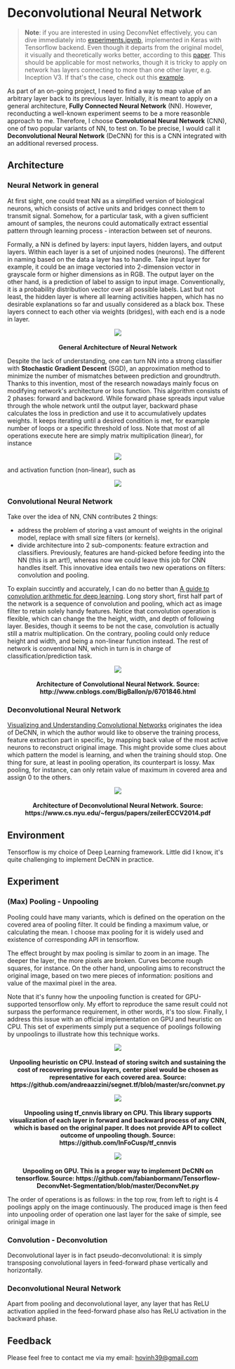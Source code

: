 # Deconvolutional Neural Network

> **Note**: if you are interested in using DeconvNet effectively, you can dive immediately into [experiments.ipynb](experiments.ipynb), implemented in Keras with Tensorflow backend. Even though it departs from the original model, it visually and theoretically works better, according to this [paper](https://arxiv.org/pdf/1412.6806.pdf%20(http://arxiv.org/pdf/1412.6806.pdf)). This should be applicable for most networks, though it is tricky to apply on network has layers connecting to more than one other layer, e.g. Inception V3. If that's the case, check out this [example](https://github.com/hovinh/LayeredExplanationsFramework/blob/master/code/DogFish_VGG16.ipynb).

As part of an on-going project, I need to find a way to map value of an arbitrary layer back to its previous layer. Initially, it is meant to apply on a general architecture, **Fully Connected Neural Network** (NN). However, reconducting a well-known experiment seems to be a more reasonble approach to me. Therefore, I choose **Convolutional Neural Network** (CNN), one of two popular variants of NN, to test on. To be precise, I would call it **Deconvolutional Neural Network** (DeCNN) for this is a CNN integrated with an additional reversed process.


## Architecture
### Neural Network in general

At first sight, one could treat NN as a simplified version of biological neurons, which consists of active units and bridges connect them to transmit signal. Somehow, for a particular task, with a given sufficient amount of samples, the neurons could automatically extract essential pattern through learning process - interaction between set of neurons.

Formally, a NN is defined by layers: input layers, hidden layers, and output layers. Within each layer is a set of unjoined nodes (neurons). The different in naming based on the data a layer has to handle. Take input layer for example, it could be an image vectoried into 2-dimension vector in grayscale form or higher dimensions as in RGB. The output layer on the other hand, is a prediction of label to assign to input image. Conventionally, it is a probability distribution vector over all possible labels. Last but not least, the hidden layer is where all learning activities happen, which has no desirable explanations so far and usually considered as a black box. These layers connect to each other via weights (bridges), with each end is a node in layer.

<p align="center">
  <img src="img/NNArchitecture.jpg">
  <br><br>
  <b>General Architecture of Neural Network</b><br>
</p>

Despite the lack of understanding, one can turn NN into a strong classifier with **Stochastic Gradient Descent** (SGD), an approximation method to minimize the number of mismatches between prediction and groundtruth. Thanks to this invention, most of the research nowadays mainly focus on modifying network's architecture or loss function. This algorithm consists of 2 phases: forward and backword. While forward phase spreads input value through the whole network until the output layer, backward phase calculates the loss in prediction and use it to accumulatively updates weights. It keeps iterating until a desired condition is met, for example number of loops or a specific threshold of loss. Note that most of all operations execute here are simply matrix multiplication (linear), for instance

<p align="center">
  <img src="img/linearfunction.png">
</p>

and activation function (non-linear), such as

<p align="center">
  <img src="img/nonlinearfunction.png">
</p>


### Convolutional Neural Network

Take over the idea of NN, CNN contributes 2 things:
- address the problem of storing a vast amount of weights in the original model, replace with small size filters (or kernels).
- divide architecture into 2 sub-components: feature extraction and classifiers. Previously, features are hand-picked before feeding into the NN (this is an art!), whereas now we could leave this job for CNN handles itself. This innovative idea entails two new operations on filters: convolution and pooling.

To explain succintly and accurately, I can do no better than [A guide to convolution arithmetic for deep learning](https://arxiv.org/abs/1603.07285). Long story short, first half part of the network is a sequence of convolution and pooling, which act as image filter to retain solely handy features. Notice that convolution operation is flexible, which can change the the height, width, and depth of following layer. Besides, though it seems to be not the case, convolution is actually still a matrix multiplication. On the contrary, pooling could only reduce height and width, and being a non-linear function instead. The rest of network is conventional NN, which in turn is in charge of classification/prediction task.

<p align="center">
  <img src="img/CNNArchitecture.png">
  <br><br>
  <b>Architecture of Convolutional Neural Network. Source: http://www.cnblogs.com/BigBallon/p/6701846.html</b><br>
</p>

### Deconvolutional Neural Network

[Visualizing and Understanding Convolutional Networks](https://www.cs.nyu.edu/~fergus/papers/zeilerECCV2014.pdf) originates the idea of DeCNN, in which the author would like to observe the training process, feature extraction part in specific, by mapping back value of the most active neurons to reconstruct original image. This might provide some clues about which pattern the model is learning, and when the training should stop. One thing for sure, at least in pooling operation, its counterpart is lossy. Max pooling, for instance, can only retain value of maximum in covered area and assign 0 to the others.

<p align="center">
  <img src="img/DeCNNArchitecture.png">
  <br><br>
  <b>Architecture of Deconvolutional Neural Network. Source: https://www.cs.nyu.edu/~fergus/papers/zeilerECCV2014.pdf</b><br>
</p>


## Environment

Tensorflow is my choice of Deep Learning framework. Little did I know, it's quite challenging to implement DeCNN in practice.

## Experiment
### (Max) Pooling - Unpooling

Pooling could have many variants, which is defined on the operation on the covered area of pooling filter. It could be finding a maximum value, or calculating the mean. I choose max pooling for it is widely used and existence of corresponding API in tensorflow.

The effect brought by max pooling is similar to zoom in an image. The deeper the layer, the more pixels are broken. Curves become rough squares, for instance. On the other hand, unpooling aims to reconstruct the original image, based on  two mere pieces of information: positions and value of the maximal pixel in the area.

Note that it's funny how the unpooling function is created for GPU-supported tensorflow only. My effort to reproduce the same result could not surpass the performance requirement, in other words, it's too slow. Finally, I address this issue with an official implementation on GPU and heuristic on CPU. This set of experiments simply put a sequence of poolings following by unpoolings to illustrate how this technique works.

<p align="center">
  <img src="img/CPUPoolingExample.png">
  <br><br>
  <b>Unpooling heuristic on CPU. Instead of storing switch and sustaining the cost of recovering previous layers, center pixel would be chosen as representative for each covered area. Source: https://github.com/andreaazzini/segnet.tf/blob/master/src/convnet.py</b><br>
</p>

<p align="center">
  <img src="img/TFCNNVISPoolingExample.png">
  <br><br>
  <b>Unpooling using tf_cnnvis library on CPU. This library supports visualization of each layer in forward and backward process of any CNN, which is based on the original paper. It does not provide API to collect outcome of unpooling though. Source: https://github.com/InFoCusp/tf_cnnvis</b><br>
</p>

<p align="center">
  <img src="img/GPUPoolingExample.png">
  <br><br>
  <b>Unpooling on GPU. This is a proper way to implement DeCNN on tensorflow. Source: https://github.com/fabianbormann/Tensorflow-DeconvNet-Segmentation/blob/master/DeconvNet.py
</b><br>
</p>

The order of operations is as follows: in the top row, from left to right is 4 poolings apply on the image continuously. The produced image is then feed into unpooling 
order of operation
one last layer
for the sake of simple, see orinigal image in 
### Convolution - Deconvolution

Deconvolutional layer is in fact pseudo-deconvolutional: it is simply transposing convolutional layers in feed-forward phase vertically and horizontally. 

### Deconvolutional Neural Network

Apart from pooling and deconvolutional layer, any layer that has ReLU activation applied in the feed-forward phase also has ReLU activation in the backward phase.

## Feedback
Please feel free to contact me via my email: hovinh39@gmail.com